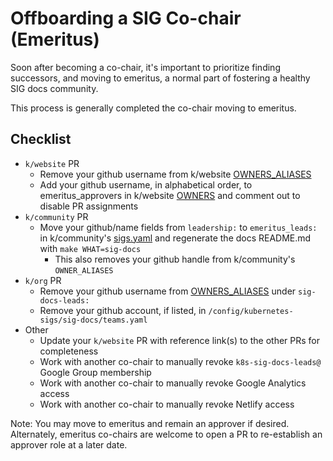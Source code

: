 # Offboarding a SIG Co-chair (Emeritus)

Soon after becoming a co-chair, it's important to prioritize finding successors, and moving to emeritus, a normal part of fostering a healthy SIG docs community.

This process is generally completed the co-chair moving to emeritus.

## Checklist

- `k/website` PR
  - Remove your github username from k/website [OWNERS_ALIASES](https://github.com/kubernetes/website/blob/main/OWNERS_ALIASES)
  - Add your github username, in alphabetical order, to emeritus_approvers in k/website [OWNERS](https://github.com/kubernetes/website/blob/main/OWNERS) and comment out to disable PR assignments
- `k/community` PR
  - Move your github/name fields from `leadership:` to `emeritus_leads:` in k/community's [sigs.yaml](https://github.com/kubernetes/community/blob/master/sigs.yaml) and regenerate the docs README.md with `make WHAT=sig-docs`
    - This also removes your github handle from k/community's `OWNER_ALIASES`
- `k/org` PR
  - Remove your github username from [OWNERS_ALIASES](https://github.com/kubernetes/org/blob/main/OWNERS_ALIASES) under `sig-docs-leads:`
  - Remove your github account, if listed, in `/config/kubernetes-sigs/sig-docs/teams.yaml`
- Other
  - Update your `k/website` PR with reference link(s) to the other PRs for completeness
  - Work with another co-chair to manually revoke `k8s-sig-docs-leads@` Google Group membership
  - Work with another co-chair to manually revoke Google Analytics access
  - Work with another co-chair to manually revoke Netlify access

Note: You may move to emeritus and remain an approver if desired. Alternately, emeritus co-chairs are welcome to open a PR to re-establish an approver role at a later date.
